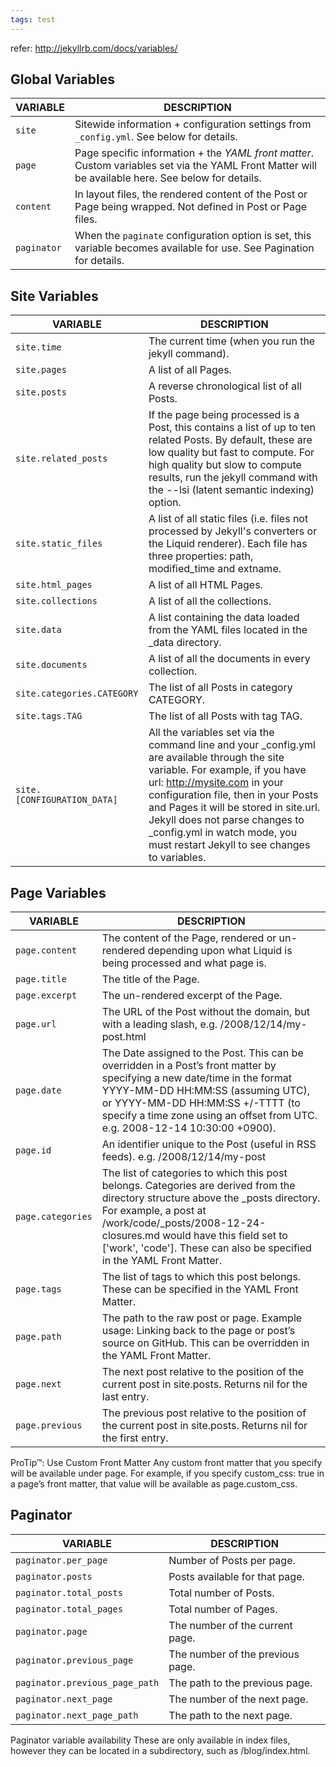 ```yaml
---
tags: test
---
```


refer: <http://jekyllrb.com/docs/variables/>

## Global Variables

VARIABLE | DESCRIPTION
-------- | -----------
`site` | Sitewide information + configuration settings from `_config.yml`. See below for details.
`page` | Page specific information + the *YAML front matter*. Custom variables set via the YAML Front Matter will be available here. See below for details.
`content` | In layout files, the rendered content of the Post or Page being wrapped. Not defined in Post or Page files.
`paginator` | When the `paginate` configuration option is set, this variable becomes available for use. See Pagination for details.

## Site Variables

VARIABLE | DESCRIPTION
-------- | -----------
`site.time` | The current time (when you run the jekyll command).
`site.pages` | A list of all Pages.
`site.posts` | A reverse chronological list of all Posts.
`site.related_posts` | If the page being processed is a Post, this contains a list of up to ten related Posts. By default, these are low quality but fast to compute. For high quality but slow to compute results, run the  jekyll command with the --lsi (latent semantic indexing) option.
`site.static_files` | A list of all static files (i.e. files not processed by Jekyll's converters or the Liquid renderer). Each file has three properties:  path, modified_time and extname.
`site.html_pages` | A list of all HTML Pages.
`site.collections` | A list of all the collections.
`site.data` | A list containing the data loaded from the YAML files located in the _data directory.
`site.documents` | A list of all the documents in every collection.
`site.categories.CATEGORY` | The list of all Posts in category CATEGORY.
`site.tags.TAG` | The list of all Posts with tag TAG.
`site.[CONFIGURATION_DATA]` | All the variables set via the command line and your _config.yml are available through the site variable. For example, if you have url: http://mysite.com in your configuration file, then in your Posts and Pages it will be stored in site.url. Jekyll does not parse changes to _config.yml in watch mode, you must restart Jekyll to see changes to variables.

## Page Variables

VARIABLE | DESCRIPTION
-------- | -----------
`page.content` | The content of the Page, rendered or un-rendered depending upon what Liquid is being processed and what page is.
`page.title` | The title of the Page.
`page.excerpt` | The un-rendered excerpt of the Page.
`page.url` | The URL of the Post without the domain, but with a leading slash, e.g. /2008/12/14/my-post.html
`page.date` | The Date assigned to the Post. This can be overridden in a Post’s front matter by specifying a new date/time in the format YYYY-MM-DD HH:MM:SS (assuming UTC), or YYYY-MM-DD HH:MM:SS +/-TTTT (to specify a time zone using an offset from UTC. e.g. 2008-12-14 10:30:00 +0900).
`page.id` | An identifier unique to the Post (useful in RSS feeds). e.g. /2008/12/14/my-post
`page.categories` | The list of categories to which this post belongs. Categories are derived from the directory structure above the _posts directory. For example, a post at /work/code/_posts/2008-12-24-closures.md would have this field set to ['work', 'code']. These can also be specified in the YAML Front Matter.
`page.tags` | The list of tags to which this post belongs. These can be specified in the YAML Front Matter.
`page.path` | The path to the raw post or page. Example usage: Linking back to the page or post’s source on GitHub. This can be overridden in the YAML Front Matter.
`page.next` | The next post relative to the position of the current post in site.posts. Returns nil for the last entry.
`page.previous` | The previous post relative to the position of the current post in site.posts. Returns nil for the first entry.

ProTip™: Use Custom Front Matter
Any custom front matter that you specify will be available under  page. For example, if you specify custom_css: true in a page’s front matter, that value will be available as page.custom_css.

## Paginator

VARIABLE | DESCRIPTION
-------- | -----------
`paginator.per_page` | Number of Posts per page.
`paginator.posts` | Posts available for that page.
`paginator.total_posts` | Total number of Posts.
`paginator.total_pages` | Total number of Pages.
`paginator.page` | The number of the current page.
`paginator.previous_page` | The number of the previous page.
`paginator.previous_page_path` | The path to the previous page.
`paginator.next_page` | The number of the next page.
`paginator.next_page_path` | The path to the next page.

Paginator variable availability
These are only available in index files, however they can be located in a subdirectory, such as /blog/index.html.
